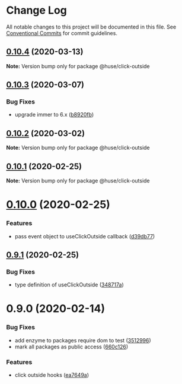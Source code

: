 # Change Log

All notable changes to this project will be documented in this file.
See [Conventional Commits](https://conventionalcommits.org) for commit guidelines.

## [0.10.4](https://github.com/ecomfe/react-hooks/compare/@huse/click-outside@0.10.3...@huse/click-outside@0.10.4) (2020-03-13)

**Note:** Version bump only for package @huse/click-outside





## [0.10.3](https://github.com/ecomfe/react-hooks/compare/@huse/click-outside@0.10.2...@huse/click-outside@0.10.3) (2020-03-07)


### Bug Fixes

* upgrade immer to 6.x ([b8920fb](https://github.com/ecomfe/react-hooks/commit/b8920fb67a14bd111b543efdcd58b67b8277ba46))





## [0.10.2](https://github.com/ecomfe/react-hooks/compare/@huse/click-outside@0.10.1...@huse/click-outside@0.10.2) (2020-03-02)

**Note:** Version bump only for package @huse/click-outside





## [0.10.1](https://github.com/ecomfe/react-hooks/compare/@huse/click-outside@0.10.0...@huse/click-outside@0.10.1) (2020-02-25)

**Note:** Version bump only for package @huse/click-outside





# [0.10.0](https://github.com/ecomfe/react-hooks/compare/@huse/click-outside@0.9.1...@huse/click-outside@0.10.0) (2020-02-25)


### Features

* pass event object to useClickOutside callback ([d39db77](https://github.com/ecomfe/react-hooks/commit/d39db770dd4d831c54c8526e5e0b92d7a12344ea))





## [0.9.1](https://github.com/ecomfe/react-hooks/compare/@huse/click-outside@0.9.0...@huse/click-outside@0.9.1) (2020-02-25)


### Bug Fixes

* type definition of useClickOutside ([348717a](https://github.com/ecomfe/react-hooks/commit/348717af1cec1da73d36445b3b56d0892da1bc41))





# 0.9.0 (2020-02-14)


### Bug Fixes

* add enzyme to packages require dom to test ([3512996](https://github.com/ecomfe/react-hooks/commit/351299610b2a960c846c105318146e2575cf2791))
* mark all packages as public access ([660c126](https://github.com/ecomfe/react-hooks/commit/660c1265ee27cb0de0e7b456904a22f4370002d0))


### Features

* click outside hooks ([ea7649a](https://github.com/ecomfe/react-hooks/commit/ea7649a5d4c7ef7803c0363c6e0f8d1a7dcfcc3f))
